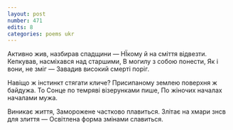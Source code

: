 ```yaml
---
layout: post
number: 471
edits: 8
categories: poems ukr
---
```


Активно жив, назбирав спадщини —
НЇкому й на сміття відвезти.
Кепкував, насміхався над старшими,
В могилу з собою понести,
Як і вони, не зміг —
Завадив високий смерті поріг.

Навіщо ж інстинкт стягати кличе?
Присипаному землею поверхня ж байдужа.
То Сонце по темряві візерунками пише,
По жіночих началах началами мужа.

Виникає життя,
Заморожене частково плавиться.
Злітає на хмари знсв для злиття —
Освітлена форма змінами славиться.
